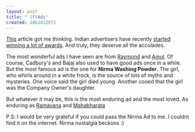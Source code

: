```yaml
--- 
layout: post
title: " (f)Ads"
created: 1062412972
---
```

<a href="http://www.jivha.com/blog/archives/000406.html">This</a> article got me thinking. Indian advertisers have recently <a href="http://www.ndtv.com/business/showbusinessstory.asp?slug=Indian+advertising+goes+global&id=14939">started winning a lot of awards</a>.  And truly, they deserve all the accolades. 

The most wonderful ads I have seen are from <a href="http://www.agencyfaqs.com/tvc/sboard/raymond_pals_2211_2001.html">Raymond</a> and <a href="http://www.amulgreetings.com/">Amul</a>. Of course, Cadbury's and Bajaj also used to have good ads once in a while. But the most famous ad is the one for <b>Nirma Washing Powder</b>. The girl, who whirls around in a white frock, is the source of lots of myths and mysteries.  One voice  said the girl died young. Another cooed that the girl was the Company Owner's daughter. 

But whatever it may be, this is the most enduring ad and the most loved. As enduring as <a href="http://www.intelindia.com/mahabharat/synopsis_ramayan.htm">Ramayana</a> and <a href="http://www.intelindia.com/mahabharat/mbondvd.htm">Mahabharata</a>

P.S: I would be very grateful if you could pass the Nirma Ad to me. I couldnt find it on the internet. Nirma nostalgia beckons  :)
